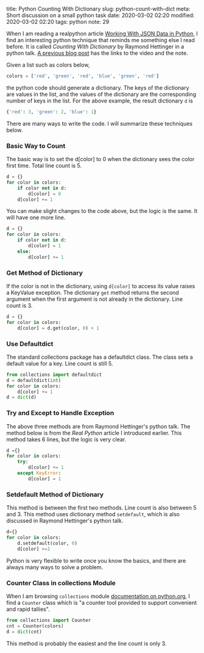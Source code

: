 title: Python Counting With Dictionary
slug: python-count-with-dict
meta: Short discussion on a small python task
date: 2020-03-02 02:20
modified: 2020-03-02 02:20
tags: python
note: 29
 

When I am reading a realpython article 
[Working With JSON Data in Python](https://realpython.com/python-json/), I find 
an interesting python technique that reminds me something else I read before. 
It is called *Counting With Dictionary* by Raymond Hettinger in a python talk.
[A previous blog post]({filename}good-python-learning-resources.md) has the links 
to the video and the note. 

Given a list such as colors below,
```python
colors = ['red', 'green', 'red', 'blue', 'green', 'red']
```
the python code should generate a dictionary. The keys of the dictionary are 
values in the list, and the values of the dictionary are the corresponding number of 
keys in the list.  For the above example, the result dictionary `d` is 
```python
{'red': 3, 'green': 2, 'blue': 1}
```
There are many ways to write the code.  I will summarize these techniques below. 

### Basic Way to Count

The basic way is to set the d[color] to 0 when the dictionary sees the color 
first time.  Total line count is 5. 

```python
d = {}
for color in colors:
    if color not in d:
        d[color] = 0
    d[color] += 1
```

You can make slight changes to the code above, but the logic is the same. It will 
have one more line. 

```python
d = {}
for color in colors:
    if color not in d:
        d[color] = 1
    else:
        d[color] += 1
```


### Get Method of Dictionary
If the color is not in the dictionary, using `d[color]` to access its value raises
a KeyValue exception.  The dictionary `get` method returns the second argument 
when the first argument is not already in the dictionary.  Line count is 3. 

```python
d = {}
for color in colors:
    d[color] = d.get(color, 0) + 1
```
    
### Use Defaultdict 
The standard collections package has a defaultdict class. The class sets a default 
value for a key.  Line count is still 5. 

```python
from collections import defaultdict
d = defaultdict(int)
for color in colors:
    d[color] += 1
d = dict(d)
```

### Try and Except to Handle Exception
The above three methods are from Raymond Hettinger's python talk.  The method below
is from the *Real Python* article I introduced earlier.  This method takes 6 lines, 
but the logic is very clear. 

```python
d ={}
for color in colors:
    try:
        d[color] += 1
    except KeyError:
        d[color] = 1
```
        
### Setdefault Method of Dictionary
This method is between the first two methods.  Line count is also between 5 and 3. 
This method uses dictionary method `setdefault`, which is also discussed in 
Raymond Hettinger's python talk.

```python
d={}
for color in colors:
    d.setdefault(color, 0)
    d[color] +=1 
```

Python is very flexible to write once you know the basics, and there are always 
many ways to solve a problem. 

### Counter Class in collections Module

When I am browsing `collections` module 
[documentation on python.org](https://docs.python.org/3.8/library/collections.html), 
I find a `Counter` class which is "a counter tool provided to support convenient 
and rapid tallies". 

```python
from collections import Counter
cnt = Counter(colors)
d = dict(cnt)
```

This method is probably the easiest and the line count is only 3. 

